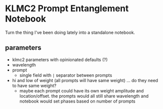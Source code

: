 # KLMC2 Prompt Entanglement Notebook

Turn the thing I've been doing lately into a standalone notebook.

## parameters

* klmc2 parameters with opinionated defaults (?)
* wavelength
* prompt
  * single field with `|` separator between prompts
* hi and low of weight (all prompts will have same weight) ... do they need to have same weight? 
  * maybe each prompt could have its own weight amplitude and location/offset. the prompts would all still share wavelength and notebook would set phases based on number of prompts
